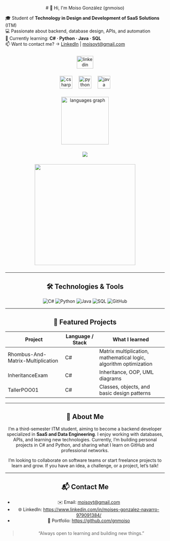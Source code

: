 <p align="center"># 👋 Hi, I'm Moiso González (gnmoiso)

🎓 Student of **Technology in Design and Development of SaaS Solutions** (ITM)  
💻 Passionate about backend, database design, APIs, and automation  
🌱 Currently learning: **C# · Python · Java · SQL**  
📫 Want to contact me? -> [LinkedIn](https://www.linkedin.com/in/tuusuario) | moisoyt@gmail.com

###
<div align="center">
  <a href="https://www.linkedin.com/in/moises-gonzalez-navarro-979091384/" target="_blank">
    <img src="https://raw.githubusercontent.com/maurodesouza/profile-readme-generator/master/src/assets/icons/social/linkedin/default.svg" width="52" height="40" alt="linkedin logo"  />
  </a>
</div>


###

<div align="center">
  <img src="https://cdn.jsdelivr.net/gh/devicons/devicon/icons/csharp/csharp-original.svg" height="40" alt="csharp logo"  />
  <img width="12" />
  <img src="https://cdn.jsdelivr.net/gh/devicons/devicon/icons/python/python-original.svg" height="40" alt="python logo"  />
  <img width="12" />
  <img src="https://cdn.jsdelivr.net/gh/devicons/devicon/icons/java/java-original.svg" height="40" alt="java logo"  />
  </>



###

<div align="center">
  <img src="https://github-readme-stats.vercel.app/api/top-langs?username=gnmoiso&locale=en&hide_title=false&layout=compact&card_width=320&langs_count=7&theme=tokyonight&hide_border=false&order=2" height="150" alt="languages graph"  />
</div>

###

<div align="center">
  <img src="https://visitor-badge.laobi.icu/badge?page_id=gnmoiso.gnmoiso&"  />
</div>




###

<div align="center">
  <img height="318" src="https://i.imgflip.com/a5wgmq.gif"  />
</div>

###

---

## 🛠 Technologies & Tools

![C#](https://img.shields.io/badge/C%23-239120?style=for-the-badge&logo=c-sharp&logoColor=white)
![Python](https://img.shields.io/badge/Python-3776AB?style=for-the-badge&logo=python&logoColor=white)
![Java](https://img.shields.io/badge/Java-ED8B00?style=for-the-badge&logo=java&logoColor=white)
![SQL](https://img.shields.io/badge/SQL-4479A1?style=for-the-badge&logo=mysql&logoColor=white)
![GitHub](https://img.shields.io/badge/GitHub-181717?style=for-the-badge&logo=github&logoColor=white)

---

## 🚀 Featured Projects  

| Project                          | Language / Stack | What I learned                                                               |
|----------------------------------|------------------|------------------------------------------------------------------------------|
| Rhombus-And-Matrix-Multiplication | C#              | Matrix multiplication, mathematical logic, algorithm optimization            |
| InheritanceExam                  | C#               | Inheritance, OOP, UML diagrams                                               |
| TallerPOO01                      | C#               | Classes, objects, and basic design patterns                                  |

---

## 📝 About Me

I’m a third-semester ITM student, aiming to become a backend developer specialized in **SaaS and Data Engineering**. I enjoy working with databases, APIs, and learning new technologies. Currently, I’m building personal projects in C# and Python, and sharing what I learn on GitHub and professional networks.  

I’m looking to collaborate on software teams or start freelance projects to learn and grow. If you have an idea, a challenge, or a project, let’s talk!  

---

## 📬 Contact Me

- ✉️ Email: moisoyt@gmail.com  
- 🌐 LinkedIn: https://www.linkedin.com/in/moises-gonzalez-navarro-979091384/
- 💼 Portfolio: https://github.com/gnmoiso  


###





> “Always open to learning and building new things.”  
</p>
